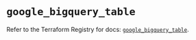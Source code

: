 # `google_bigquery_table`

Refer to the Terraform Registry for docs: [`google_bigquery_table`](https://registry.terraform.io/providers/hashicorp/google-beta/6.31.0/docs/resources/google_bigquery_table).
